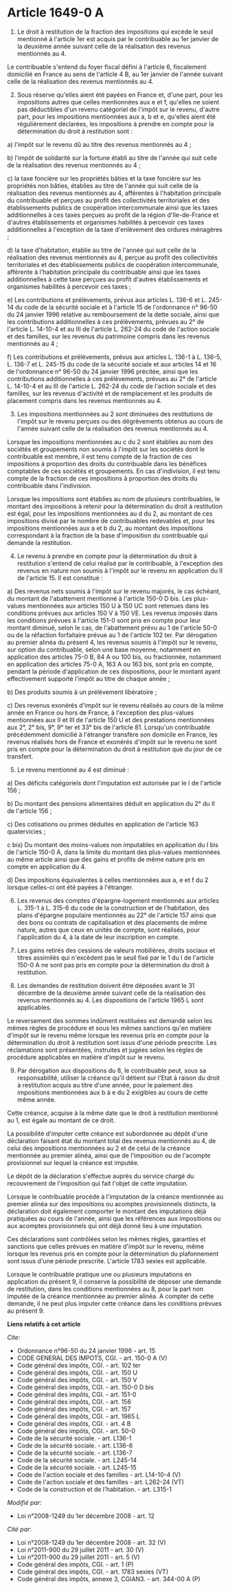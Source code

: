 # Article 1649-0 A

1. Le droit à restitution de la fraction des impositions qui excède le seuil mentionné à l'article 1er est acquis par le
contribuable au 1er janvier de la deuxième année suivant celle de la réalisation des revenus mentionnés au 4. 

Le contribuable s'entend du foyer fiscal défini à l'article 6, fiscalement domicilié en France au sens de l'article 4 B, au
1er janvier de l'année suivant celle de la réalisation des revenus mentionnés au 4. 

2. Sous réserve qu'elles aient été payées en France et, d'une part, pour les impositions autres que celles mentionnées aux e
et f, qu'elles ne soient pas déductibles d'un revenu catégoriel de l'impôt sur le revenu, d'autre part, pour les impositions
mentionnées aux a, b et e, qu'elles aient été régulièrement déclarées, les impositions à prendre en compte pour la
détermination du droit à restitution sont : 

a) l'impôt sur le revenu dû au titre des revenus mentionnés au 4 ; 

b) l'impôt de solidarité sur la fortune établi au titre de l'année qui suit celle de la réalisation des revenus mentionnés au
4 ; 

c) la taxe foncière sur les propriétés bâties et la taxe foncière sur les propriétés non bâties, établies au titre de l'année
qui suit celle de la réalisation des revenus mentionnés au 4, afférentes à l'habitation principale du contribuable et perçues
au profit des collectivités territoriales et des établissements publics de coopération intercommunale ainsi que les taxes
additionnelles à ces taxes perçues au profit de la région d'Ile-de-France et d'autres établissements et organismes habilités
à percevoir ces taxes additionnelles à l'exception de la taxe d'enlèvement des ordures ménagères ; 

d) la taxe d'habitation, établie au titre de l'année qui suit celle de la réalisation des revenus mentionnés au 4, perçue au
profit des collectivités territoriales et des établissements publics de coopération intercommunale, afférente à l'habitation
principale du contribuable ainsi que les taxes additionnelles à cette taxe perçues au profit d'autres établissements et
organismes habilités à percevoir ces taxes ; 

e) Les contributions et prélèvements, prévus aux articles L. 136-6 et L. 245-14 du code de la sécurité sociale et à l'article
15 de l'ordonnance n° 96-50 du 24 janvier 1996 relative au remboursement de la dette sociale, ainsi que les contributions
additionnelles à ces prélèvements, prévues au 2° de l'article L. 14-10-4 et au III de l'article L. 262-24 du code de l'action
sociale et des familles, sur les revenus du patrimoine compris dans les revenus mentionnés au 4 ; 

f) Les contributions et prélèvements, prévus aux articles L. 136-1 à L. 136-5, 
L. 136-7 et L. 245-15 du code de la sécurité sociale et aux articles 14 et 16 de l'ordonnance n° 96-50 du 24 janvier 1996
précitée, ainsi que les contributions additionnelles à ces prélèvements, prévues au 2° de l'article L. 14-10-4 et au III de
l'article L. 262-24 du code de l'action sociale et des familles, sur les revenus d'activité et de remplacement et les
produits de placement compris dans les revenus mentionnés au 4. 

3. Les impositions mentionnées au 2 sont diminuées des restitutions de l'impôt sur le revenu perçues ou des dégrèvements
obtenus au cours de l'année suivant celle de la réalisation des revenus mentionnés au 4. 

Lorsque les impositions mentionnées au c du 2 sont établies au nom des sociétés et groupements non soumis à l'impôt sur les
sociétés dont le contribuable est membre, il est tenu compte de la fraction de ces impositions à proportion des droits du
contribuable dans les bénéfices comptables de ces sociétés et groupements. En cas d'indivision, il est tenu compte de la
fraction de ces impositions à proportion des droits du contribuable dans l'indivision. 

Lorsque les impositions sont établies au nom de plusieurs contribuables, le montant des impositions à retenir pour la
détermination du droit à restitution est égal, pour les impositions mentionnées au d du 2, au montant de ces impositions
divisé par le nombre de contribuables redevables et, pour les impositions mentionnées aux a et b du 2, au montant des
impositions correspondant à la fraction de la base d'imposition du contribuable qui demande la restitution. 

4. Le revenu à prendre en compte pour la détermination du droit à restitution s'entend de celui réalisé par le contribuable,
à l'exception des revenus en nature non soumis à l'impôt sur le revenu en application du II de l'article 15. Il est
constitué : 

a) Des revenus nets soumis à l'impôt sur le revenu majorés, le cas échéant, du montant de l'abattement mentionné à l'article
150-0 D bis. Les plus-values mentionnées aux articles 150 U à 150 UC sont retenues dans les conditions prévues aux articles
150 V à 150 VE. Les revenus imposés dans les conditions prévues à l'article 151-0 sont pris en compte pour leur montant
diminué, selon le cas, de l'abattement prévu au 1 de l'article 50-0 ou de la réfaction forfaitaire prévue au 1 de l'article
102 ter. Par dérogation au premier alinéa du présent 4, les revenus soumis à l'impôt sur le revenu, sur option du
contribuable, selon une base moyenne, notamment en application des articles 75-0 B, 84 A ou 100 bis, ou fractionnée,
notamment en application des articles 75-0 A, 163 A ou 163 bis, sont pris en compte, pendant la période d'application de ces
dispositions, pour le montant ayant effectivement supporté l'impôt au titre de chaque année ; 

b) Des produits soumis à un prélèvement libératoire ; 

c) Des revenus exonérés d'impôt sur le revenu réalisés au cours de la même année en France ou hors de France, à l'exception
des plus-values mentionnées aux II et III de l'article 150 U et des prestations mentionnées aux 2°, 2° bis, 9°, 9° ter et 33°
bis de l'article 81. Lorsqu'un contribuable précédemment domicilié à l'étranger transfère son domicile en France, les revenus
réalisés hors de France et exonérés d'impôt sur le revenu ne sont pris en compte pour la détermination du droit à restitution
que du jour de ce transfert. 

5. Le revenu mentionné au 4 est diminué : 

a) Des déficits catégoriels dont l'imputation est autorisée par le I de l'article 156 ; 

b) Du montant des pensions alimentaires déduit en application du 2° du II de l'article 156 ; 

c) Des cotisations ou primes déduites en application de l'article 163 quatervicies ; 

c bis) Du montant des moins-values non imputables en application du I bis de l'article 150-0 A, dans la limite du montant des
plus-values mentionnées au même article ainsi que des gains et profits de même nature pris en compte en application du 4. 

d) Des impositions équivalentes à celles mentionnées aux a, e et f du 2 lorsque celles-ci ont été payées à l'étranger. 

6. Les revenus des comptes d'épargne-logement mentionnés aux articles L. 315-1 à L. 315-6 du code de la construction et de
l'habitation, des plans d'épargne populaire mentionnés au 22° de l'article 157 ainsi que des bons ou contrats de
capitalisation et des placements de même nature, autres que ceux en unités de compte, sont réalisés, pour l'application du 4,
à la date de leur inscription en compte. 

7. Les gains retirés des cessions de valeurs mobilières, droits sociaux et titres assimilés qui n'excèdent pas le seuil fixé
par le 1 du I de l'article 150-0 A ne sont pas pris en compte pour la détermination du droit à restitution. 

8. Les demandes de restitution doivent être déposées avant le 31 décembre de la deuxième année suivant celle de la
réalisation des revenus mentionnés au 4. Les dispositions de l'article 1965 L sont applicables. 

Le reversement des sommes indûment restituées est demandé selon les mêmes règles de procédure et sous les mêmes sanctions
qu'en matière d'impôt sur le revenu même lorsque les revenus pris en compte pour la détermination du droit à restitution sont
issus d'une période prescrite. Les réclamations sont présentées, instruites et jugées selon les règles de procédure
applicables en matière d'impôt sur le revenu.

9. Par dérogation aux dispositions du 8, le contribuable peut, sous sa responsabilité, utiliser la créance qu'il détient sur
l'Etat à raison du droit à restitution acquis au titre d'une année, pour le paiement des impositions mentionnées aux b à e du
2 exigibles au cours de cette même année.

Cette créance, acquise à la même date que le droit à restitution mentionné au 1, est égale au montant de ce droit.

La possibilité d'imputer cette créance est subordonnée au dépôt d'une déclaration faisant état du montant total des revenus
mentionnés au 4, de celui des impositions mentionnées au 2 et de celui de la créance mentionnée au premier alinéa, ainsi que
de l'imposition ou de l'acompte provisionnel sur lequel la créance est imputée.

Le dépôt de la déclaration s'effectue auprès du service chargé du recouvrement de l'imposition qui fait l'objet de cette
imputation.

Lorsque le contribuable procède à l'imputation de la créance mentionnée au premier alinéa sur des impositions ou acomptes
provisionnels distincts, la déclaration doit également comporter le montant des imputations déjà pratiquées au cours de
l'année, ainsi que les références aux impositions ou aux acomptes provisionnels qui ont déjà donné lieu à une imputation.

Ces déclarations sont contrôlées selon les mêmes règles, garanties et sanctions que celles prévues en matière d'impôt sur le
revenu, même lorsque les revenus pris en compte pour la détermination du plafonnement sont issus d'une période prescrite.
L'article 1783 sexies est applicable.

Lorsque le contribuable pratique une ou plusieurs imputations en application du présent 9, il conserve la possibilité de
déposer une demande de restitution, dans les conditions mentionnées au 8, pour la part non imputée de la créance mentionnée
au premier alinéa. A compter de cette demande, il ne peut plus imputer cette créance dans les conditions prévues au présent
9.

**Liens relatifs à cet article**

_Cite_:

  - Ordonnance n°96-50 du 24 janvier 1996 - art. 15
  - CODE GENERAL DES IMPOTS, CGI. - art. 150-0 A (V)
  - Code général des impôts, CGI. - art. 102 ter
  - Code général des impôts, CGI. - art. 150 U
  - Code général des impôts, CGI. - art. 150 V
  - Code général des impôts, CGI. - art. 150-0 D bis
  - Code général des impôts, CGI. - art. 151-0
  - Code général des impôts, CGI. - art. 156
  - Code général des impôts, CGI. - art. 157
  - Code général des impôts, CGI. - art. 1965 L
  - Code général des impôts, CGI. - art. 4 B
  - Code général des impôts, CGI. - art. 50-0
  - Code de la sécurité sociale. - art. L136-1
  - Code de la sécurité sociale. - art. L136-6
  - Code de la sécurité sociale. - art. L136-7
  - Code de la sécurité sociale. - art. L245-14
  - Code de la sécurité sociale. - art. L245-15
  - Code de l'action sociale et des familles - art. L14-10-4 (V)
  - Code de l'action sociale et des familles - art. L262-24 (VT)
  - Code de la construction et de l'habitation. - art. L315-1

_Modifié par_:

  - Loi n°2008-1249 du 1er décembre 2008 - art. 12

_Cité par_:

  - Loi n°2008-1249 du 1er décembre 2008 - art. 32 (V)
  - Loi n°2011-900 du 29 juillet 2011 - art. 30 (V)
  - Loi n°2011-900 du 29 juillet 2011 - art. 5 (V)
  - Code général des impôts, CGI. - art. 1 (P)
  - Code général des impôts, CGI. - art. 1783 sexies (VT)
  - Code général des impôts, annexe 3, CGIAN3. - art. 344-00 A (P)
